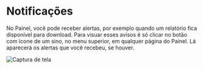 <script setup>
  import NoteComponent from './components/Note.md';
  import AsideArticle from './components/AsideArticle.vue';
</script>

<div style="margin-bottom: 2rem">
  <NoteComponent/>
</div>

# Notificações

<AsideArticle/>

No Painel, você pode receber alertas, por exemplo quando um relatório fica disponível para download. Para visuar esses avisos é só clicar no botão com ícone de um sino, no menu superior, em qualquer página do Painel. Lá aparecerá os alertas que você recebeu, se houver.

![Captura de tela](/img/tutorial/notificacoes.png)
